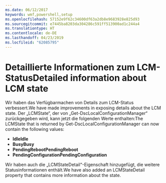 ```yaml
---
ms.date: 06/12/2017
keywords: wmf,powershell,setup
ms.openlocfilehash: 57152e9f62c34600df63a2db8e9683928e825d93
ms.sourcegitcommit: e7445ba8203da304286c591ff513900ad1c244a4
ms.translationtype: HT
ms.contentlocale: de-DE
ms.lasthandoff: 04/23/2019
ms.locfileid: "62085795"
---
```

# <a name="detailed-information-about-lcm-state"></a><span data-ttu-id="1f06c-102">Detaillierte Informationen zum LCM-Status</span><span class="sxs-lookup"><span data-stu-id="1f06c-102">Detailed information about LCM state</span></span>

<span data-ttu-id="1f06c-103">Wir haben das Verfügbarmachen von Details zum LCM-Status verbessert.</span><span class="sxs-lookup"><span data-stu-id="1f06c-103">We have made improvements in exposing details about the LCM state.</span></span> <span data-ttu-id="1f06c-104">Der „LCMState“, der von „Get-DscLocalConfigurationManager“ zurückgegeben wird, kann jetzt die folgenden Werte enthalten:</span><span class="sxs-lookup"><span data-stu-id="1f06c-104">The LCMState that is returned by Get-DscLocalConfigurationManager can now contain the following values:</span></span>

* <span data-ttu-id="1f06c-105">**Idle**</span><span class="sxs-lookup"><span data-stu-id="1f06c-105">**Idle**</span></span>
* <span data-ttu-id="1f06c-106">**Busy**</span><span class="sxs-lookup"><span data-stu-id="1f06c-106">**Busy**</span></span>
* <span data-ttu-id="1f06c-107">**PendingReboot**</span><span class="sxs-lookup"><span data-stu-id="1f06c-107">**PendingReboot**</span></span>
* <span data-ttu-id="1f06c-108">**PendingConfiguration**</span><span class="sxs-lookup"><span data-stu-id="1f06c-108">**PendingConfiguration**</span></span>

<span data-ttu-id="1f06c-109">Wir haben auch die „LCMStateDetail“-Eigenschaft hinzugefügt, die weitere Statusinformationen enthält.</span><span class="sxs-lookup"><span data-stu-id="1f06c-109">We have also added an LCMStateDetail property that contains more information about the state.</span></span>
